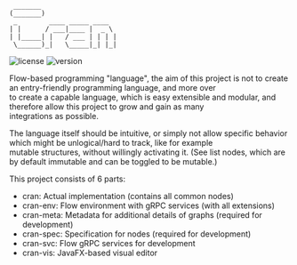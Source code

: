 ```
 _______
(_______)
 _        ____ _____ ____
| |      / ___|____ |  _ \
| |_____| |   / ___ | | | |
 \______)_|   \_____|_| |_|
```

![license](https://img.shields.io/badge/License-Apache_2.0-blue.svg)
![version](https://img.shields.io/badge/Version-0.0.1-darkred.svg)

Flow-based programming "language", the aim of this project is not to create an entry-friendly programming language, and more over<br>
to create a capable language, which is easy extensible and modular, and therefore allow this project to grow and gain as many<br>
integrations as possible.

The language itself should be intuitive, or simply not allow specific behavior which might be unlogical/hard to track, like for example<br>
mutable structures, without willingly activating it. (See list nodes, which are by default immutable and can be toggled to be mutable.)

This project consists of 6 parts:
* cran: Actual implementation (contains all common nodes)
* cran-env: Flow environment with gRPC services (with all extensions)
* cran-meta: Metadata for additional details of graphs (required for development)
* cran-spec: Specification for nodes (required for development)
* cran-svc: Flow gRPC services for development
* cran-vis: JavaFX-based visual editor
